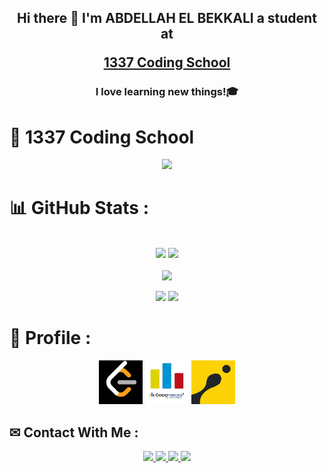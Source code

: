 <h2 align="center"> Hi there 👋 I'm ABDELLAH EL BEKKALI a student at
 
 <a href="https://1337.ma/" target="_blank" rel="noopener noreferrer">1337 Coding School</a></h2>
<h3 align="center">I love learning new things!🎓</h3>

# 🏫 1337 Coding School
<div align="center">
  <a href = "https://profile.intra.42.fr/users/ael-bekk" ><img src="https://badge.mediaplus.ma/darkgray/ael-bekk"><a>
</div>

 # 📊 GitHub Stats :

 <br>
 <div align="center">
   <img height="160" src="https://github-readme-stats.vercel.app/api?username=ael-bekk&langs_count=3&layout=compact&show_icons=true&theme=monokai&count_private=true&include_all_commits=true&bg_color=,303030,080808" > 
   <img height="160" src="https://github-readme-stats.vercel.app/api/top-langs/?username=ael-bekk&theme=monokai&bg_color=,080808,303030&langs_count=3" >
 </div>
 <br>

 <div align="center">
  <img src="https://github-readme-streak-stats.herokuapp.com/?user=ael-bekk&langs_count=3&layout=compact&show_icons=true&theme=dark"><br/>
 </div>

<p align='center'>
 <a href = "https://github.com/ael-bekk?tab=followers" ><img src="https://img.shields.io/github/followers/ael-bekk?style=social"></a>
<img src="https://komarev.com/ghpvc/?username=ael-bekk&label=Visitors+Count&color=brightgreen">
</p>

# 👤 Profile :
 
<p align='center'>
<a href = "https://leetcode.com/AlgoAce/"><img src='https://github.com/ael-bekk/ael-bekk/blob/main/img/download2.png' height='70'></a>
<a href = "https://codeforces.com/profile/ael-bekk00"><img src='https://github.com/ael-bekk/ael-bekk/blob/main/img/download3.png' alt='codeforces' height='70'></a>
 <a href = "https://www.codingame.com/profile/eb5df72bb9beb07d17dd195d9c121c207572164"><img src='https://github.com/ael-bekk/ael-bekk/blob/main/img/download4.png' alt='codingame' height='70'></a>
</p>


## ✉ Contact With Me :

<p align='center'>
 <a href = "mailto:abekkali451@gmail.com" > <img src="https://img.shields.io/badge/--email?label=E-mail&logo=microsoft-outlook&style=social" > </a> 
 <a href = "https://twitter.com/Aelbekk" > <img src="https://img.shields.io/badge/--twitter?label=Twitter&logo=Twitter&style=social" > </a> 
 <a href = "https://www.linkedin.com/in/el-bekkali-abdellah-a812aa241/" > <img src="https://img.shields.io/badge/--linkedin?label=LinkedIn&logo=LinkedIn&style=social" > </a> 
 <a href = "https://www.youtube.com/channel/UCZNBu4ZQ0rOPXQ1p8-pOt2A" > <img src="https://img.shields.io/youtube/channel/views/UCZNBu4ZQ0rOPXQ1p8-pOt2A?style=social" >  </a>
